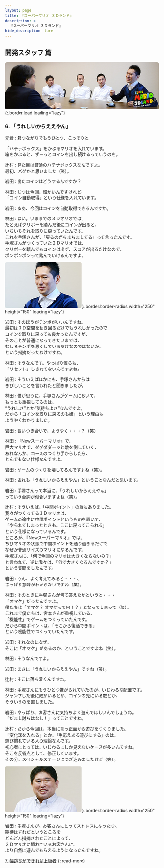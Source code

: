 ```yaml
---
layout: page
title: 『スーパーマリオ ３Ｄランド』
description: >
  『スーパーマリオ ３Ｄランド』
hide_description: ture
---
```


## 開発スタッフ 篇

![](/interviews/jp/3ds/arej/vol1/img/mainvisual6.jpg){:.border.lead loading="lazy"}

### 6. 「うれしいからええやん」

元倉
: 箱つながりでもうひとつ、こっそりと<br>

「ハテナボックス」をかぶるマリオを入れています。<br>箱をかぶると、ずーっとコインを出し続けるっていうのを。

辻村
: 見た目は普通のハテナボックスなんですよ。<br>最初、バグかと思いました（笑）。

岩田
: 出たコインはどうするんですか？

林田
: じつは今回、細かいんですけれど、<br>「コイン自動取得」という仕様を入れています。

岩田
: ああ、今回はコインを自動取得できるんですか。

林田
: はい。いままでの３Ｄマリオでは、<br>たとえばクリボーを踏んだ後にコインが出ると、<br>いちいちそれを取りに戻っていたんです。<br>これを手塚さんが、「戻るのがちまちましてる」って言ったんです。<br>手塚さんがつくっていた２Ｄマリオでは、<br>クリボーを踏んでもコインは出ず、スコアが出るだけなので、<br>ポンポンポンって踏んでいけるんですよ。

![](/interviews/jp/3ds/arej/vol1/img/photo17.jpg){:.border.border-radius width="250" height="150"  loading="lazy"}

岩田
: そのほうがテンポがいいんですね。<br>最初は３Ｄ空間を動き回るだけでもうれしかったので<br>コインを取りに戻っても良かったんですが、<br>そのことが普通になってきたいまでは、<br>むしろテンポを悪くしているだけなのではないか、　<br>という指摘だったわけですね。

林田
: そうなんです。やっぱり僕らも、<br>「リセット」しきれてないんですよね。

岩田
: そういえばほかにも、手塚さんからは<br>きびしいことを言われたと聞きましたが。

林田
: 僕が思うに、手塚さんがゲームにおいて、<br>もっとも重視してるのは、<br>“うれしさ”とか“気持ちよさ”なんですよ。<br>だから「コインを取りに戻るのも嫌」という理由も<br>ようやくわかりました。

岩田
: 長いつき合いで、ようやく・・・？（笑）

林田
: 『Newスーパーマリオ』で、<br>巨大マリオで、ダダダダーッと敵を倒していく、<br>あれなんか、コースのつくり手からしたら、<br>とんでもない仕様なんですよ。

岩田
: ゲームのつくりを壊してるんですよね（笑）。

林田
: あれも「うれしいからええやん」ということなんだと思います。

岩田
: 手塚さんって本当に、「うれしいからええやん」<br>っていう台詞が似合いますよね（笑）。

辻村
: そういえば、「中間ポイント」の話もありました。<br>我々がつくってる３Ｄマリオは、<br>ゲームの途中に中間ポイントというものを置いて、<br>「やられてしまったときも、ここに戻ってこられる」<br>という仕様になっているんです。<br>ところが、『Newスーパーマリオ』では、<br>ちびマリオの状態で中間ポイントを通り過ぎるだけで<br>なぜか普通サイズのマリオになるんです。<br>手塚さんに、「何で今回のマリオは大きくならないの？」<br>と言われて、逆に我々は、「何で大きくなるんですか？」<br>という質問をしたんです。

岩田
: うん、よく考えてみると・・・、<br>さっぱり意味がわからないですね（笑）。

林田
: そのときに手塚さんが何て答えたかというと・・・<br>「オマケ」だったんですよ。<br>僕たちは「オマケ？ オマケって何！？」となってしまって（笑）。<br>これまで僕たちは、宮本さんが重視している、<br>「機能性」でゲームをつくっていたんです。<br>だから中間ポイントは、「そこから復活できる」<br>という機能性でつくっていたんです。

岩田
: それなのになぜ、<br>そこに「オマケ」があるのか、ということですよね（笑）。

林田
: そうなんですよ。

岩田
: まさに「うれしいからええやん」ですね（笑）。

辻村
: そこに落ち着くんですね。

林田
: 手塚さんにもうひとつ嫌がられていたのが、いじわるな配置です。<br>ジャンプした後に敵がいるとか、コインの先にいる敵とか、<br>そういうのを直しました。

岩田
: やっぱり、お客さんに気持ちよく遊んでほしいんでしょうね。<br>「だまし討ちはなし！」ってことですね。

辻村
: だから今回は、本当に真っ正面から遊びをつくりました。<br>「変化球を入れる」とか、「手応えある遊びにする」のは、<br>遊び慣れている人の理論なんです。<br>初心者にとっては、いじわるにしか見えないケースが多いんですね。<br>そこを反省点として、修正しています。<br>その分、スペシャルステージにつぎ込みましたけど（笑）。

![](/interviews/jp/3ds/arej/vol1/img/photo18.jpg){:.border.border-radius width="250" height="150"  loading="lazy"}

岩田
: 手塚さんが、お客さんにとってストレスになったり、<br>期待はずれだというところを<br>どんどん指摘されたことによって、<br>２Ｄマリオに慣れているお客さんに、<br>より自然に遊んでもらえるようになったんですね。

[7. 幅跳びができれば上級者](7.md)
{:.read-more}
